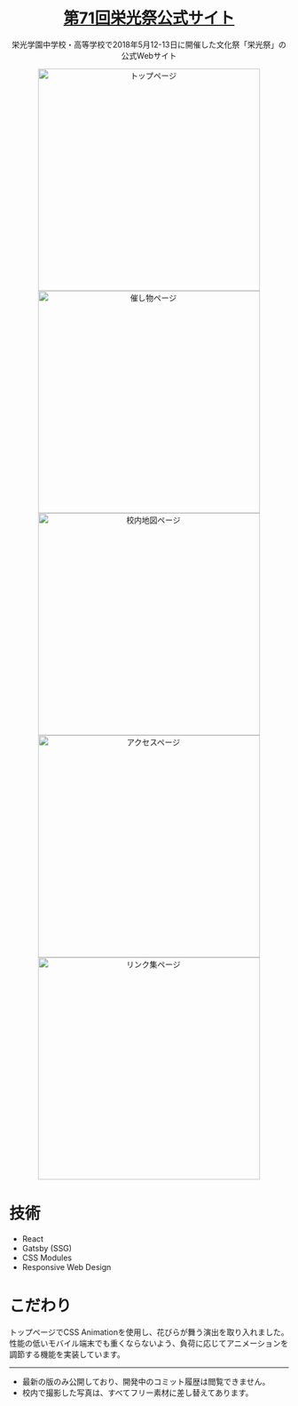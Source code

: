 <h1 align="center">
  <a href="https://fes71.eikogakuen.com/" target="_blank">第71回栄光祭公式サイト</a>
</h1>

<p align="center">
  栄光学園中学校・高等学校で2018年5月12-13日に開催した文化祭「栄光祭」の公式Webサイト
</p>

<p align="center">
  <img src="https://user-images.githubusercontent.com/15273128/118423249-8dfcc200-b6ff-11eb-906b-c9d2e8f19fad.png" alt="トップページ" width="400" /><br />
  <img src="https://user-images.githubusercontent.com/15273128/118423251-90f7b280-b6ff-11eb-9740-bdd8edc3f296.png" alt="催し物ページ" width="400" />
  <img src="https://user-images.githubusercontent.com/15273128/118423268-98b75700-b6ff-11eb-8d0d-a16d100e553f.png" alt="校内地図ページ" width="400" />
  <img src="https://user-images.githubusercontent.com/15273128/118423255-935a0c80-b6ff-11eb-9217-81b9873c5ad2.png" alt="アクセスページ" width="400" />
  <img src="https://user-images.githubusercontent.com/15273128/118423261-9654fd00-b6ff-11eb-9e10-7f2a71f73034.png" alt="リンク集ページ" width="400" />
</p>

# 技術

- React
- Gatsby (SSG)
- CSS Modules
- Responsive Web Design

# こだわり

トップページでCSS Animationを使用し、花びらが舞う演出を取り入れました。性能の低いモバイル端末でも重くならないよう、負荷に応じてアニメーションを調節する機能を実装しています。

---

- 最新の版のみ公開しており、開発中のコミット履歴は閲覧できません。
- 校内で撮影した写真は、すべてフリー素材に差し替えてあります。
